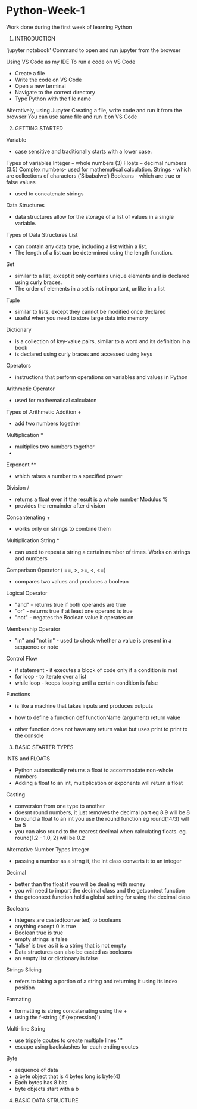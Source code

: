 # Python-Week-1
Work done during the first week of learning Python


1. INTRODUCTION
   
'jupyter notebook'
Command to open and run jupyter from the browser

Using VS Code as my IDE
To run a code on VS Code
-	Create a file
-	Write the code on VS Code
-	Open a new terminal
-	Navigate to the correct directory
-	Type Python with the file name 

Alteratively, using Jupyter
Creating a file, write code and run it from the browser
You can use same file and run it on VS Code


2. GETTING STARTED
   
Variable
-	 case sensitive and traditionally starts with a lower case.
  
Types of variables
Integer – whole numbers (3)
Floats –  decimal numbers (3.5)
Complex numbers- used for mathematical calculation.
Strings -  which are collections of characters (‘Sibabalwe’)
Booleans - which are true or false values
+ used to concatenate strings




Data Structures
-	data structures allow for the storage of a list of values in a single variable.
   
Types of Data Structures
List 
- can contain any data type, including a list within a list. 
- The length of a list can be determined using the length function.

Set 
- similar to a list, except it only contains unique elements and is declared using curly braces.
- The order of elements in a set is not important, unlike in a list

Tuple
- similar to lists, except they cannot be modified once declared
- useful when you need to store large data into memory

Dictionary
- is a collection of key-value pairs, similar to a word and its definition in a book
- is declared using curly braces and accessed using keys



Operators
- instructions that perform operations on variables and values in Python

Arithmetic Operator
- used for mathematical calculaton

Types of Arithmetic 
Addition + 
- add two numbers together

Multiplication *
- multiplies two numbers together
- 
Exponent **
- which raises a number to a specified power
 
Division /
  - returns a float even if the result is a whole number
Modulus %
- provides the remainder after division
  
Concantenating +
- works only on strings to combine them
  
Multiplication String *
- can used to repeat a string a certain number of times. Works on 
  strings and numbers

Comparison Operator ( ==, >, >=, <, <=)
- compares two values and produces a boolean

Logical Operator
- "and" - returns true if both operands are true
- "or" - returns true if at least one operand is true
- "not" - negates the Boolean value it operates on

Membership Operator
- "in" and "not in" - used to check whether a value is present in a sequence or note



Control Flow
- if statement - it executes a block of code only if a condition is met 
- for loop - to iterate over a list 
- while loop - keeps looping until a certain condition is false


Functions 
- is like a machine that takes inputs and produces outputs

- how to define a function
def functionName (argument) 
 return value

 - other function does not have any return value but uses print to print to the console

3. BASIC STARTER TYPES

INTS and FLOATS
- Python automatically returns a float to accommodate non-whole numbers
- Adding a float to an int, multiplication or exponents will return a float

Casting
- conversion from one type to another
- doesnt round numbers, it just removes the decimal part eg 8.9 will be 8
- to round a float to an int you use the round function eg round(14/3) will be 5
- you can also round to the nearest decimal when calculating floats. eg. round(1.2 - 1.0, 2) will be 0.2


Alternative Number Types
Integer 
- passing a number as a strng it, the int class converts it to an integer

Decimal 
- better than the float if you will be dealing with money
- you will need to import the decimal class and the getcontect function
- the getcontext function hold a global setting for using the decimal class

Booleans
- integers are casted(converted) to booleans
- anything except 0 is true
- Boolean true is true
- empty strings is false
- 'false' is true as it is a string that is not empty
- Data structures can also be casted as booleans
- an empty list or dictionary is false

Strings 
Slicing
- refers to taking a portion of a string and returning it using its index position

Formating
- formatting is string concatenating using the +
- using the f-string ( f'{expression}')

Multi-line String
- use tripple qoutes to create multiple lines '''
- escape using backslashes for each ending qoutes

Byte
- sequence of data
- a byte object that is 4 bytes long is byte(4)
- Each bytes has 8 bits
- byte objects start with a b


4. BASIC DATA STRUCTURE
